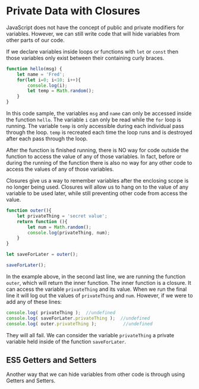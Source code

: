 # Private Data with Closures

JavaScript does not have the concept of public and private modifiers for variables. However, we can still write code that will hide variables from other parts of our code.

If we declare variables inside loops or functions with `let` or `const` then those variables only exist between their containing curly braces.

```js
function hello(msg) {
    let name = 'Fred';
    for(let i=0; i<10; i++){
        console.log(i);
        let temp = Math.random();
    }
}
```

In this code sample, the variables `msg` and `name` can only be accessed inside the function `hello`. The variable `i` can only be read while the `for` loop is running. The variable `temp` is only accessible during each individual pass through the loop. `temp` is recreated each time the loop runs and is destroyed after each pass through the loop.

After the function is finished running, there is NO way for code outside the function to access the value of any of those variables. In fact, before or during the running of the function there is also no way for any other code to access the values of any of those variables.

Closures give us a way to remember variables after the enclosing scope is no longer being used. Closures will allow us to hang on to the value of any variable to be used later, while still preventing other code from access the value.

```js
function outer(){
    let privateThing = 'secret value';
    return function (){
        let num = Math.random();
        console.log(privateThing, num);
    }
}

let saveForLater = outer();

saveForLater();
```

In the example above, in the second last line, we are running the function `outer`, which will return the inner function. The inner function is a closure. It can access the variable `privateThing` and its value. When we run the final line it will log out the values of `privateThing` and `num`. However, if we were to add any of these lines:

```js
console.log( privateThing );  //undefined
console.log( saveForLater.privateThing );  //undefined
console.log( outer.privateThing );          //undefined
```

They will all fail. We can consider the variable `privateThing` a private variable held inside of the function `saveForLater`.

## ES5 Getters and Setters

Another way that we can hide variables from other code is through using Getters and Setters.

<YouTube
    title="ES5 Getters and Setters"
    url="https://www.youtube.com/embed/kMNHAc7m_6A"
/>

